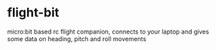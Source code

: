 # flight-bit
micro:bit based rc flight companion, connects to your laptop and gives some data on heading, pitch and roll movements
